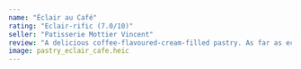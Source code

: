 ```yaml
---
name: "Éclair au Café"
rating: "Eclair-rific (7.0/10)"
seller: "Patisserie Mottier Vincent"
review: "A delicious coffee-flavoured-cream-filled pastry. As far as eclairs go, this was a tasty treat, so long as you're a fan of coffee. However, the coffee flavouring did become a bit rich by the end, so make sure to eat it with a refreshing beverage."
image: pastry_eclair_cafe.heic
---
```


